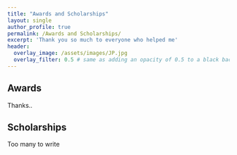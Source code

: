 ```yaml
---
title: "Awards and Scholarships"
layout: single
author_profile: true
permalink: /Awards and Scholarships/
excerpt: 'Thank you so much to everyone who helped me'
header:
  overlay_image: /assets/images/JP.jpg
  overlay_filter: 0.5 # same as adding an opacity of 0.5 to a black background
---
```


## Awards

Thanks..

## Scholarships

Too many to write
